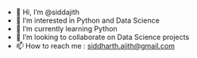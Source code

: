 - 👋 Hi, I’m @siddajith
- 👀 I’m interested in Python and Data Science
- 🌱 I’m currently learning Python
- 💞️ I’m looking to collaborate on Data Science projects
- 📫 How to reach me : siddharth.ajith@gmail.com

<!---
siddharthajith/siddharthajith is a ✨ special ✨ repository because its `README.md` (this file) appears on your GitHub profile.
You can click the Preview link to take a look at your changes.
--->
